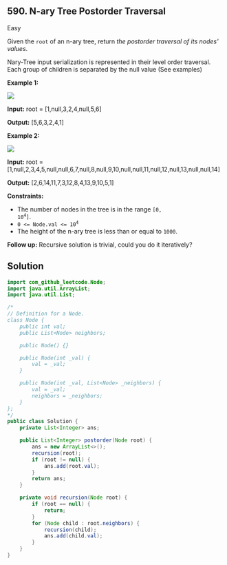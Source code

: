 ## 590\. N-ary Tree Postorder Traversal

Easy

Given the `root` of an n-ary tree, return _the postorder traversal of its nodes' values_.

Nary-Tree input serialization is represented in their level order traversal. Each group of children is separated by the null value (See examples)

**Example 1:**

![](https://assets.leetcode.com/uploads/2018/10/12/narytreeexample.png)

**Input:** root = [1,null,3,2,4,null,5,6]

**Output:** [5,6,3,2,4,1] 

**Example 2:**

![](https://assets.leetcode.com/uploads/2019/11/08/sample_4_964.png)

**Input:** root = [1,null,2,3,4,5,null,null,6,7,null,8,null,9,10,null,null,11,null,12,null,13,null,null,14]

**Output:** [2,6,14,11,7,3,12,8,4,13,9,10,5,1] 

**Constraints:**

*   The number of nodes in the tree is in the range <code>[0, 10<sup>4</sup>]</code>.
*   <code>0 <= Node.val <= 10<sup>4</sup></code>
*   The height of the n-ary tree is less than or equal to `1000`.

**Follow up:** Recursive solution is trivial, could you do it iteratively?

## Solution

```java
import com_github_leetcode.Node;
import java.util.ArrayList;
import java.util.List;

/*
// Definition for a Node.
class Node {
    public int val;
    public List<Node> neighbors;

    public Node() {}

    public Node(int _val) {
        val = _val;
    }

    public Node(int _val, List<Node> _neighbors) {
        val = _val;
        neighbors = _neighbors;
    }
};
*/
public class Solution {
    private List<Integer> ans;

    public List<Integer> postorder(Node root) {
        ans = new ArrayList<>();
        recursion(root);
        if (root != null) {
            ans.add(root.val);
        }
        return ans;
    }

    private void recursion(Node root) {
        if (root == null) {
            return;
        }
        for (Node child : root.neighbors) {
            recursion(child);
            ans.add(child.val);
        }
    }
}
```